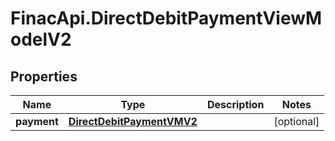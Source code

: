 # FinacApi.DirectDebitPaymentViewModelV2

## Properties
Name | Type | Description | Notes
------------ | ------------- | ------------- | -------------
**payment** | [**DirectDebitPaymentVMV2**](DirectDebitPaymentVMV2.md) |  | [optional] 

